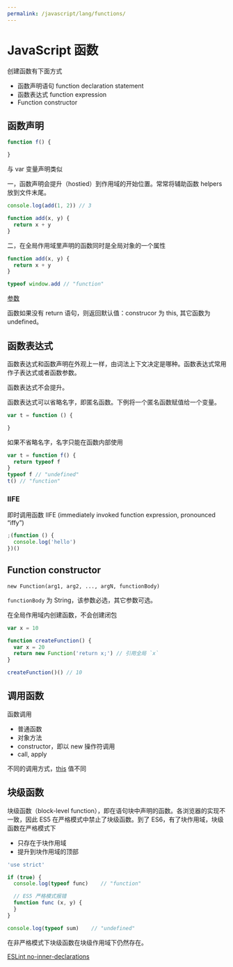 ```yaml
---
permalink: /javascript/lang/functions/
---
```


# JavaScript 函数

创建函数有下面方式

- 函数声明语句 function declaration statement
- 函数表达式 function expression
- Function constructor

## 函数声明

```js
function f() {

}
```

与 var 变量声明类似

一，函数声明会提升（hostied）到作用域的开始位置。常常将辅助函数 helpers 放到文件末尾。

```js
console.log(add(1, 2)) // 3

function add(x, y) {
  return x + y
}
```

二，在全局作用域里声明的函数同时是全局对象的一个属性

```js
function add(x, y) {
  return x + y
}

typeof window.add // "function"
```

[参数](parameters.md)

函数如果没有 return 语句，则返回默认值：construcor 为 this, 其它函数为 undefined。



## 函数表达式

函数表达式和函数声明在外观上一样，由词法上下文决定是哪种。函数表达式常用作子表达式或者函数参数。

函数表达式不会提升。

函数表达式可以省略名字，即匿名函数。下例将一个匿名函数赋值给一个变量。

```js
var t = function () {

}
```

如果不省略名字，名字只能在函数内部使用

```js
var t = function f() {
  return typeof f
}
typeof f // "undefined"
t() // "function"
```

### IIFE

即时调用函数 IIFE (immediately invoked function expression, pronounced “iffy”)

```js
;(function () {
  console.log('hello')
})()
```

## Function constructor

`new Function(arg1, arg2, ..., argN, functionBody)`

`functionBody` 为 String，该参数必选，其它参数可选。

在全局作用域内创建函数，不会创建闭包

```js
var x = 10

function createFunction() {
  var x = 20
  return new Function('return x;') // 引用全局 `x`
}

createFunction()() // 10
```

## 调用函数

函数调用

- 普通函数
- 对象方法
- constructor，即以 new 操作符调用
- call, apply

不同的调用方式，[this](../this.md) 值不同


## 块级函数

块级函数（block-level function），即在语句块中声明的函数。各浏览器的实现不一致，因此 ES5 在严格模式中禁止了块级函数。到了 ES6，有了块作用域，块级函数在严格模式下

- 只存在于块作用域
- 提升到块作用域的顶部

```js
'use strict'

if (true) {
  console.log(typeof func)    // "function"

  // ES5 严格模式报错
  function func (x, y) {
  }
}

console.log(typeof sum)    // "undefined"
```

在非严格模式下块级函数在块级作用域下仍然存在。

[ESLint no-inner-declarations](http://eslint.org/docs/rules/no-inner-declarations)
